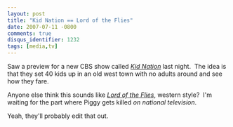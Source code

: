 ```yaml
---
layout: post
title: "Kid Nation == Lord of the Flies"
date: 2007-07-11 -0800
comments: true
disqus_identifier: 1232
tags: [media,tv]
---
```

Saw a preview for a new CBS show called *[Kid
Nation](http://www.cbs.com/primetime/kid_nation/)* last night.  The idea
is that they set 40 kids up in an old west town with no adults around
and see how they fare.

Anyone else think this sounds like *[Lord of the
Flies](http://www.amazon.com/gp/product/0140283331?ie=UTF8&tag=mhsvortex&linkCode=as2&camp=1789&creative=9325&creativeASIN=0140283331)*,
western style?  I'm waiting for the part where Piggy gets killed *on
national television*.

Yeah, they'll probably edit that out.
